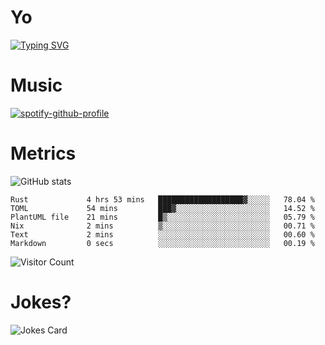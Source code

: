 # Yo

[![Typing SVG](https://readme-typing-svg.herokuapp.com?center=true&lines=Hel++l+o+wo+o+++r+l+++++++++d;Rust;Substrate;Dust;Guts)](https://git.io/typing-svg)

# Music

[![spotify-github-profile](https://spotify-github-profile.vercel.app/api/view?uid=na5blcw6x0jzl3k1m6uxyyk3y&cover_image=true&theme=default&bar_color=276524&bar_color_cover=true)](https://github.com/kittinan/spotify-github-profile)

# Metrics

![GitHub stats](https://github-readme-stats.vercel.app/api?username=AwesomeIbex&count_private=true&show_icons=true&theme=cobalt)

<!--START_SECTION:waka-->

```text
Rust             4 hrs 53 mins   ███████████████████▓░░░░░   78.04 %
TOML             54 mins         ███▓░░░░░░░░░░░░░░░░░░░░░   14.52 %
PlantUML file    21 mins         █▒░░░░░░░░░░░░░░░░░░░░░░░   05.79 %
Nix              2 mins          ▒░░░░░░░░░░░░░░░░░░░░░░░░   00.71 %
Text             2 mins          ░░░░░░░░░░░░░░░░░░░░░░░░░   00.60 %
Markdown         0 secs          ░░░░░░░░░░░░░░░░░░░░░░░░░   00.19 %
```

<!--END_SECTION:waka-->

![Visitor Count](https://profile-counter.glitch.me/AwesomeIbex/count.svg)

# Jokes?

![Jokes Card](https://readme-jokes.vercel.app/api)

